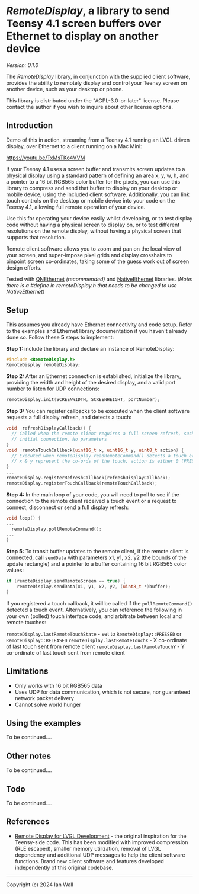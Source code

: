
# _RemoteDisplay_, a library to send Teensy 4.1 screen buffers over Ethernet to display on another device

_Version: 0.1.0_

The _RemoteDisplay_ library, in conjunction with the supplied client software, provides the ability to remotely display and control your Teensy screen on another device, such as your desktop or phone.

This library is distributed under the "AGPL-3.0-or-later" license. Please contact the author if you wish to inquire about other license options.

## Introduction

Demo of this in action, streaming from a Teensy 4.1 running an LVGL driven display, over Ethernet to a client running on a Mac Mini:

https://youtu.be/TxMsTKo4VVM

If your Teensy 4.1 uses a screen buffer and transmits screen updates to a physical display using a standard pattern of defining an area x, y, w, h, and a pointer to  a 16 bit RGB565 color buffer for the pixels, you can use this library to compress and send that buffer to display on your desktop or mobile device, using the included client software. Additionally, you can link touch controls on the desktop or mobile device into your code on the Teensy 4.1, allowing full remote operation of your device.

Use this for operating your device easily whilst developing, or to test display code without having a physical screen to display on, or to test different resolutions on the remote display, without having a physical screen that supports that resolution.

Remote client software allows you to zoom and pan on the local view of your screen, and super-impose pixel grids and display crosshairs to pinpoint screen co-ordinates, taking some of the guess work out of screen design efforts.

Tested with [QNEthernet](https://github.com/ssilverman/QNEthernet/) _(recommended)_ and [NativeEthernet](https://github.com/vjmuzik/NativeEthernet/) libraries. _(Note: there is a #define in remoteDisplay.h that needs to be changed to use NativeEthernet)_

## Setup

This assumes you already have Ethernet connectivity and code setup. Refer to the examples and Ethernet library documentation if you haven't already done so. Follow these **5** steps to implement:

**Step 1:** include the library and declare an instance of RemoteDisplay:

  ```c++
  #include <RemoteDisplay.h>
RemoteDisplay remoteDisplay;
  ```

**Step 2:** After an Ethernet connection is established, initialize the library, providing the width and height of the desired display, and a valid port number to listen for UDP connections:

  ```c++
remoteDisplay.init(SCREENWIDTH, SCREENHEIGHT, portNumber);
  ```

**Step 3:** You can register callbacks to be executed when the client software requests a full display refresh, and detects a touch:

  ```c++
void  refreshDisplayCallback() {
	// Called when the remote client requires a full screen refresh, such as on
	// initial connection. No parameters
}
void  remoteTouchCallback(uint16_t x, uint16_t y, uint8_t action) {
	// Executed when remoteDisplay.readRemoteCommand() detects a touch event.
	// x & y represent the co-ords of the touch, action is either 0 (PRESSED) or 1 (RELEASED)
}
...
remoteDisplay.registerRefreshCallback(refreshDisplayCallback);
remoteDisplay.registerTouchCallback(remoteTouchCallback);
```

**Step 4:** In the main loop of your code, you will need to poll to see if the connection to the remote client received a touch event or a request to connect, disconnect or send a full display refresh:

  ```c++
void loop() {
...
	remoteDisplay.pollRemoteCommand();
...
}
```
**Step 5:** To transit buffer updates to the remote client, if the remote client is connected, call `sendData` with parameters x1, y1, x2, y2 (the bounds of the update rectangle) and a pointer to a buffer containing 16 bit RGB565 color values:

```c++
if (remoteDisplay.sendRemoteScreen == true) {
    remoteDisplay.sendData(x1, y1, x2, y2, (uint8_t *)buffer);
}
```

If you registered a touch callback, it will be called if the `pollRemoteCommand()` detected a touch event. Alternatively, you can reference the following in your own (polled) touch interface code, and arbitrate between local and remote touches:

`remoteDisplay.lastRemoteTouchState` - set to `RemoteDisplay::PRESSED` or `RemoteDisplay::RELEASED`
`remoteDisplay.lastRemoteTouchX` - X co-ordinate of last touch sent from remote client
`remoteDisplay.lastRemoteTouchY` - Y co-ordinate of last touch sent from remote client

## Limitations

- Only works with 16 bit RGB565 data
- Uses UDP for data communication, which is not secure, nor guaranteed network packet delivery
- Cannot solve world hunger

## Using the examples

To be continued....

## Other notes

To be continued....

## Todo

To be continued....

## References

* [Remote Display for LVGL Development](https://github.com/CubeCoders/LVGLRemoteServer) - the original inspiration for the Teensy-side code. This has been modified with improved compression (RLE escaped), smaller memory utilization, removal of LVGL dependency and additional UDP messages to help the client software functions. Brand new client software and features developed independently of this original codebase.
---

Copyright (c) 2024 Ian Wall
